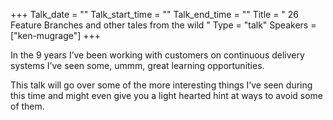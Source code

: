+++
Talk_date = ""
Talk_start_time = ""
Talk_end_time = ""
Title = " 26 Feature Branches and other tales from the wild "
Type = "talk"
Speakers = ["ken-mugrage"]
+++

In the 9 years I’ve been working with customers on continuous delivery systems I’ve seen some, ummm, great learning opportunities.

This talk will go over some of the more interesting things I’ve seen during this time and might even give you a light hearted hint at ways to avoid some of them.


